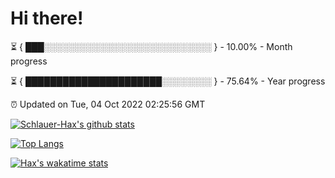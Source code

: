 # Hi there!

⏳ { ███░░░░░░░░░░░░░░░░░░░░░░░░░░░ } - 10.00% - Month progress

⏳ { ██████████████████████░░░░░░░░ } - 75.64% - Year progress

⏰ Updated on Tue, 04 Oct 2022 02:25:56 GMT


[![Schlauer-Hax's github stats](https://github-readme-stats.vercel.app/api?username=Schlauer-Hax&show_icons=true&theme=dark&count_private=true)](https://github.com/Schlauer-Hax)


[![Top Langs](https://github-readme-stats.vercel.app/api/top-langs/?username=Schlauer-Hax&layout=compact&theme=dark)](https://github.com/Schlauer-Hax?tab=repositories)


[![Hax's wakatime stats](https://github-readme-stats.vercel.app/api/wakatime?username=Hax&theme=dark)](https://wakatime.com/@Hax)

